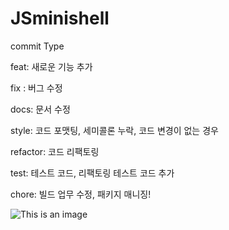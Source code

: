 # JSminishell

commit Type

feat: 새로운 기능 추가

fix : 버그 수정

docs: 문서 수정

style: 코드 포맷팅, 세미콜론 누락, 코드 변경이 없는 경우

refactor: 코드 리팩토링

test: 테스트 코드, 리팩토링 테스트 코드 추가

chore: 빌드 업무 수정, 패키지 매니징!

![This is an image](https://user-images.githubusercontent.com/82736337/180752475-84057567-838f-4e8f-b2de-d57f830f8b85.jpeg)
